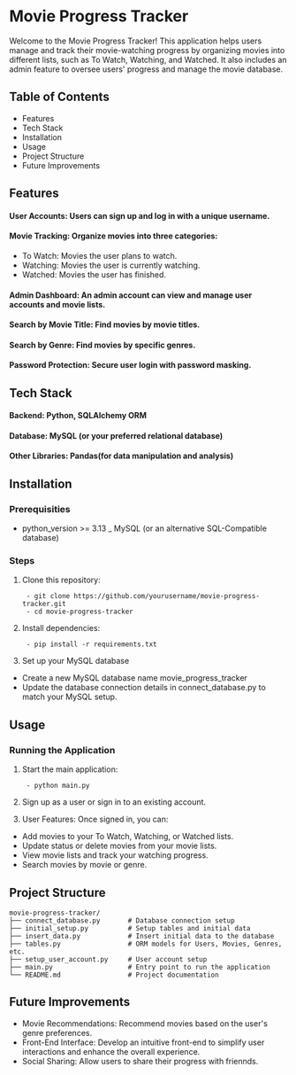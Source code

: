 # Movie Progress Tracker

Welcome to the Movie Progress Tracker! This application helps users manage and track their movie-watching progress by organizing movies into different lists, such as To Watch, Watching, and Watched. It also includes an admin feature to oversee users' progress and manage the movie database.

## Table of Contents
- Features
- Tech Stack
- Installation
- Usage
- Project Structure
- Future Improvements

## Features
#### User Accounts: Users can sign up and log in with a unique username.
#### Movie Tracking: Organize movies into three categories:
- To Watch: Movies the user plans to watch.
- Watching: Movies the user is currently watching.
- Watched: Movies the user has finished.
#### Admin Dashboard: An admin account can view and manage user accounts and movie lists.
#### Search by Movie Title: Find movies by movie titles.
#### Search by Genre: Find movies by specific genres.
#### Password Protection: Secure user login with password masking.

## Tech Stack
#### Backend: Python, SQLAlchemy ORM
#### Database: MySQL (or your preferred relational database)
#### Other Libraries: Pandas(for data manipulation and analysis)

## Installation 
### Prerequisities
- python_version >= 3.13
_ MySQL (or an alternative SQL-Compatible database)

### Steps 
1. Clone this repository:

		- git clone https://github.com/yourusername/movie-progress-tracker.git
		- cd movie-progress-tracker

2. Install dependencies:

		- pip install -r requirements.txt
	
3. Set up your MySQL database
- Create a new MySQL database name movie_progress_tracker
- Update the database connection details in connect_database.py to match your MySQL setup.

## Usage 
### Running the Application
1. Start the main application:

   		- python main.py
   
2. Sign up as a user or sign in to an existing account.
3. User Features: Once signed in, you can:
- Add movies to your To Watch, Watching, or Watched lists.
- Update status or delete movies from your movie lists.
- View movie lists and track your watching progress.
- Search movies by movie or genre.

## Project Structure

	movie-progress-tracker/
	├── connect_database.py       # Database connection setup
	├── initial_setup.py          # Setup tables and initial data
	├── insert_data.py		      # Insert initial data to the database
	├── tables.py                 # ORM models for Users, Movies, Genres, etc.
	├── setup_user_account.py     # User account setup                 
	├── main.py                   # Entry point to run the application
	└── README.md                 # Project documentation

## Future Improvements
- Movie Recommendations: Recommend movies based on the user's genre preferences. 
- Front-End Interface: Develop an intuitive front-end to simplify user interactions and enhance the overall experience. 
- Social Sharing: Allow users to share their progress with friennds.








